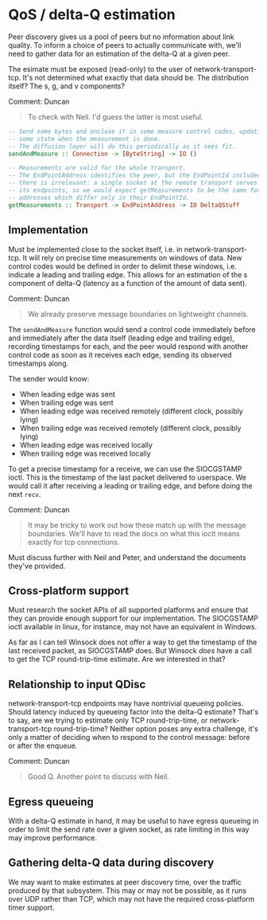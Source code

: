 # QoS / delta-Q estimation

Peer discovery gives us a pool of peers but no information about link quality.
To inform a choice of peers to actually communicate with, we'll need to gather
data for an estimation of the delta-Q at a given peer.

The esimate must be exposed (read-only) to the user of network-transport-tcp.
It's not determined what exactly that data should be. The distribution itself?
The s, g, and v components?

Comment: Duncan

> To check with Neil. I'd guess the latter is most useful.

```Haskell
-- Send some bytes and enclose it in some measure control codes, updating
-- some state when the measurement is done.
-- The diffusion layer will do this periodically as it sees fit.
sendAndMeasure :: Connection -> [ByteString] -> IO ()

-- Measurements are valid for the whole transport.
-- The EndPointAddress identifies the peer, but the EndPointId included in
-- there is irrelevant: a single socket at the remote transport serves all of
-- its endpoints, so we would expect getMeasurements to be the same for two
-- addresses which differ only in their EndPointId.
getMeasurements :: Transport -> EndPointAddress -> IO DeltaQStuff
```

## Implementation

Must be implemented close to the socket itself, i.e. in network-transport-tcp.
It will rely on precise time measurements on windows of data. New control
codes would be defined in order to delimit these windows, i.e. indicate a
leading and trailing edge. This allows for an estimation of the s component
of delta-Q (latency as a function of the amount of data sent).

Comment: Duncan

> We already preserve message boundaries on lightweight channels.

The `sendAndMeasure` function would send a control code immediately before and
immediately after the data itself (leading edge and trailing edge), recording
timestamps for each, and the peer would respond with another control code as
soon as it receives each edge, sending its observed timestamps along.

The sender would know:

  - When leading edge was sent
  - When trailing edge was sent
  - When leading edge was received remotely (different clock, possibly lying)
  - When trailing edge was received remotely (different clock, possibly lying)
  - When leading edge was received locally
  - When trailing edge was received locally

To get a precise timestamp for a receive, we can use the SIOCGSTAMP ioctl.
This is the timestamp of the last packet delivered to userspace. We would call
it after receiving a leading or trailing edge, and before doing the next
`recv`.

Comment: Duncan

> It may be tricky to work out how these match up with the message boundaries. We'll have to read the docs on what this ioclt means exactly for tcp connections.

Must discuss further with Neil and Peter, and understand the documents they've
provided.

## Cross-platform support

Must research the socket APIs of all supported platforms and ensure that
they can provide enough support for our implementation.
The SIOCGSTAMP ioctl available in linux, for instance, may not have an
equivalent in Windows.

As far as I can tell Winsock does not offer a way to get the timestamp of the
last received packet, as SIOCGSTAMP does. But Winsock *does* have a call to
get the TCP round-trip-time estimate. Are we interested in that?

## Relationship to input QDisc

network-transport-tcp endpoints may have nontrivial queueing policies. Should
latency induced by queueing factor into the delta-Q estimate? That's to say,
are we trying to estimate only TCP round-trip-time, or network-transport-tcp
round-trip-time? Neither option poses any extra challenge, it's only a matter
of deciding when to respond to the control message: before or after the
enqueue.

Comment: Duncan

> Good Q. Another point to discuss with Neil.

## Egress queueing

With a delta-Q estimate in hand, it may be useful to have egress queueing
in order to limit the send rate over a given socket, as rate limiting in this
way may improve performance.

## Gathering delta-Q data during discovery

We may want to make estimates at peer discovery time, over the traffic
produced by that subsystem. This may or may not be possible, as it runs over
UDP rather than TCP, which may not have the required cross-platform timer
support.
